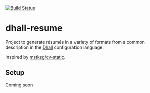 [![Build Status](https://travis-ci.com/mcwitt/dhall-resume.svg?branch=master)](https://travis-ci.com/mcwitt/dhall-resume)

# dhall-resume

Project to generate résumés in a variety of formats from a common
description in the [Dhall][dhall] configuration language.

Inspired by [mstksg/cv-static][cv-static].

## Setup

Coming soon

[cv-static]: https://github.com/mstksg/cv-static
[dhall]: https://dhall-lang.org/
